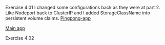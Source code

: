 Exercise 4.01
I changed some configurations back as they were at part 2. Like Nodeport back to ClusterIP and I added StorageClassName into persistent volume claims.
[Pingpong-app](https://github.com/outisa/kubernetes-pingpong/tree/85198165d9ead851b9c0c77b1c60db9897b0793e)

[Main app](https://github.com/outisa/kubernetes-mainApp/tree/b70845d781300e317e50df4587747255c8de4742)

Exercise 4.02

